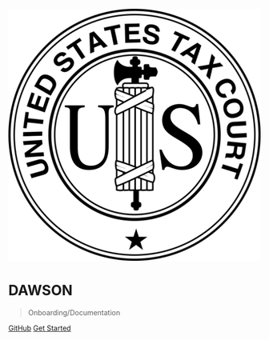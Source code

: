 ![logo](./images/ustc_seal.svg ':size=200')

# DAWSON

> Onboarding/Documentation


[GitHub](https://github.com/flexion/ef-cms/)
[Get Started](/what-is-dawson)
